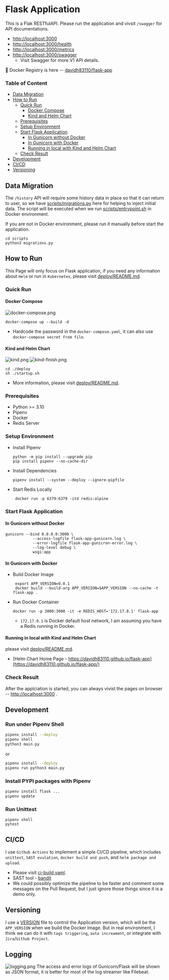 # Flask Application
This is a Flak RESTfulAPI. Please run the application and vivsit `/swagger` for API documentations.
- [http://localhost:3000](http://localhost:3000)
- [http://localhost:3000/health](http://localhost:3000/health)
- [http://localhost:3000/metrics](http://localhost:3000/metrics)
- [http://localhost:3000/swagger](http://localhost:3000/swagger)
  - Visit Swagger for more V1 API details.

🐳 Docker Registry is here -- [davidh83110/flask-app](https://hub.docker.com/repository/docker/davidh83110/flask-app/general)


### Table of Content
- [Data Migration](#data-migration)
- [How to Run](#How-to-Run)
  + [Quick Run](#quick-run)
    + [Docker Compose](#docker-compose)
    + [Kind and Helm Chart](#kind-and-helm-chart)
  + [Prerequisites](#prerequisites)
  + [Setup Environment](#setup-environment)
  + [Start Flask Application](#start-flask-application)
    + [In Gunicorn without Docker](#in-gunicorn-without-docker)
    + [In Gunicorn with Docker](#in-gunicorn-with-docker)
    + [Running in local with Kind and Helm Chart](#running-in-local-with-kind-and-helm-chart)
  + [Check Result](#check-result)
- [Development](#development)
- [CI/CD](#cicd-)
- [Versioning](#versioning)

## Data Migration
The `/history` API will require some history data in place so that it can return to user,
so we have [scripts/migrations.py](scripts%2Fmigrations.py) here for helping to inject initial data. 
The script will be executed when we run [scripts/entrypoint.sh](scripts%2Fentrypoint.sh) in Docker environment.

If you are not in Docker environment, please run it manually before start the application.
```commandline
cd scripts
python3 migrations.py
```

## How to Run
This Page will only focus on Flask application, 
if you need any information about `Helm` or run in `Kubernetes`, 
please visit [deploy/README.md](deploy%2FREADME.md).

### Quick Run
#### Docker Compose
![docker-compose.png](docs%2Fimgs%2Fdocker-compose.png)
```commandline
docker-compose up --build -d
```
- Hardcode the password in the `docker-compose.yaml`, it can also use `docker-compose secret from file`.

#### Kind and Helm Chart
![kind.png](docs%2Fimgs%2Fkind.png)
![kind-finish.png](docs%2Fimgs%2Fkind-finish.png)
```commandline
cd ./deploy
sh ./startup.sh
```
- More information, please visit [deploy/README.md](deploy%2FREADME.md).

### Prerequisites
- Python >= 3.10
- Pipenv
- Docker 
- Redis Server

### Setup Environment
- Install Pipenv 
  ```commandline
  python -m pip install --upgrade pip
  pip install pipenv --no-cache-dir
  ```
- Install Dependencies
  ```commandline
  pipenv install --system --deploy --ignore-pipfile
  ```
- Start Redis Locally
  ```commandline
   docker run -p 6379:6379 -itd redis:alpine                  
  ```
  
### Start Flask Application
#### In Gunicorn without Docker
```commandline
gunicorn --bind 0.0.0.0:3000 \
            --access-logfile flask-app-gunicorn.log \
            --error-logfile flask-app-gunicron-error.log \
            --log-level debug \
            wsgi:app
```

#### In Gunicorn with Docker
- Build Docker Image
  ```commandline
   export APP_VERSION=0.0.1
   docker build --build-arg APP_VERSION=$APP_VERSION --no-cache -t flask-app .
  ```
- Run Docker Container
  ```commandline
  docker run -p 3000:3000 -it -e REDIS_HOST='172.17.0.1' flask-app
  ```
  - `172.17.0.1` is Docker default host network, I am assuming you have a Redis running in Docker.


#### Running in local with Kind and Helm Chart
please visit [deploy/README.md](deploy%2FREADME.md).
- [Helm Chart Home Page - https://davidh83110.github.io/flask-app](https://davidh83110.github.io/flask-app/)


### Check Result
After the applciation is started, you can always vivist the pages on browser --
[http://localhost:3000](http://localhost:3000) .



## Development
### Run under Pipenv Shell  
```bash
pipenv install --deploy
pipenv shell
python3 main.py
```
or 
```bash
pipenv install --deploy
pipenv run python3 main.py
```

### Install PYPI packages with Pipenv
```bash
pipenv install flask ...
pipenv update
```

### Run Unittest
```commandline
pipenv shell
pytest
```


## CI/CD 
I use `Github Actions` to implement a simple CI/CD pipeline, 
which includes `unittest`, `SAST evulation`, `docker build and push`, and `helm package and upload`.
- Please visit [ci-build.yaml](.github%2Fworkflows%2Fci-build.yaml).
- SAST tool - [bandit](https://github.com/PyCQA/bandit)
- We could possibly optimize the pipeline to be faster and comment some messages on the Pull Request, but I just ignore those things since it is a demo only.


## Versioning
I use a [VERSION](VERSION) file to control the Application version, which will be the `APP_VERSION` when we build the Docker Image.
But in real environment, I think we can do it with `tags triggering`, `auto increament`, or integrate with `Jira`/`Github Project`. 


## Logging
![logging.png](docs%2Fimgs%2Flogging.png)
The access and error logs of Gunicorn/Flask will be shown as JSON format, 
it is better for most of the log streamer like Filebeat. 